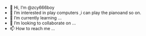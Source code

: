 - 👋 Hi, I’m @zcy666boy
- 👀 I’m interested in play computers ,i can play the pianoand so on.
- 🌱 I’m currently learning ...
- 💞️ I’m looking to collaborate on ...
- 📫 How to reach me ...

<!---
zcy666boy/zcy666boy is a ✨ special ✨ repository because its `README.md` (this file) appears on your GitHub profile.
You can click the Preview link to take a look at your changes.
--->
